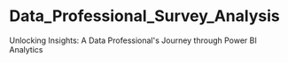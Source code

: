 # Data_Professional_Survey_Analysis
Unlocking Insights: A Data Professional's Journey through Power BI Analytics

